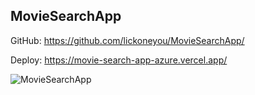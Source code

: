 ## MovieSearchApp

GitHub: https://github.com/lickoneyou/MovieSearchApp/

Deploy: https://movie-search-app-azure.vercel.app/

![MovieSearchApp](https://lickoneyou.github.io/CV/images/projects/MovieSearchApp.png)
